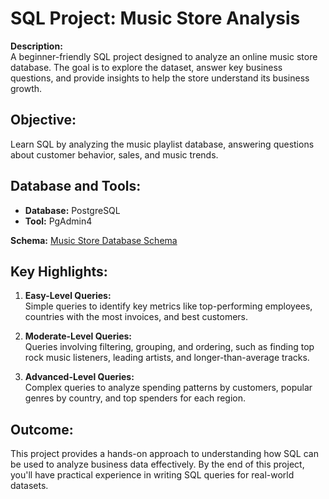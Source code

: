# **SQL Project: Music Store Analysis**

**Description:**  
A beginner-friendly SQL project designed to analyze an online music store database. The goal is to explore the dataset, answer key business questions, and provide insights to help the store understand its business growth.

## **Objective:**  
Learn SQL by analyzing the music playlist database, answering questions about customer behavior, sales, and music trends.

## **Database and Tools:**  
- **Database:** PostgreSQL  
- **Tool:** PgAdmin4  

**Schema:** [Music Store Database Schema](https://github.com/Bhimashankar05/SQL-Music-Store-Analysis/blob/main/MusicDatabaseSchema.png)

## **Key Highlights:**  
1. **Easy-Level Queries:**  
   Simple queries to identify key metrics like top-performing employees, countries with the most invoices, and best customers.

2. **Moderate-Level Queries:**  
   Queries involving filtering, grouping, and ordering, such as finding top rock music listeners, leading artists, and longer-than-average tracks.

3. **Advanced-Level Queries:**  
   Complex queries to analyze spending patterns by customers, popular genres by country, and top spenders for each region.

## **Outcome:**  
This project provides a hands-on approach to understanding how SQL can be used to analyze business data effectively. By the end of this project, you'll have practical experience in writing SQL queries for real-world datasets.

